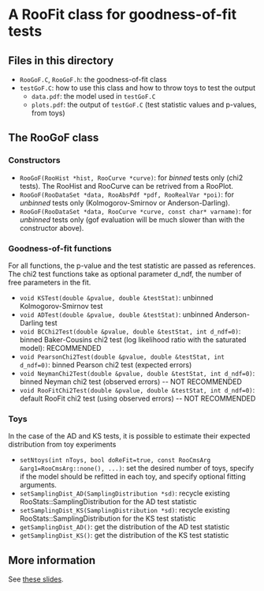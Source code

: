 # A RooFit class for goodness-of-fit tests

## Files in this directory
*  ``RooGoF.C``, ``RooGoF.h``: the goodness-of-fit class
* ``testGoF.C``: how to use this class and how to throw toys to test the output
   * ``data.pdf``: the model used in ``testGoF.C``
   * ``plots.pdf``: the output of ``testGoF.C`` (test statistic values and p-values, from toys)

## The RooGoF class
### Constructors
* ``RooGoF(RooHist *hist, RooCurve *curve)``: for *binned* tests only (chi2 tests). The RooHist and RooCurve can be retrived from a RooPlot.
* ``RooGoF(RooDataSet *data, RooAbsPdf *pdf, RooRealVar *poi)``: for *unbinned* tests only (Kolmogorov-Smirnov or Anderson-Darling).
* ``RooGoF(RooDataSet *data, RooCurve *curve, const char* varname)``: for *unbinned* tests only (gof evaluation will be much slower than with the constructor above).

### Goodness-of-fit functions
For all functions, the p-value and the test statistic are passed as references.
The chi2 test functions take as optional parameter d_ndf, the number of free parameters in the fit.
* ``void KSTest(double &pvalue, double &testStat)``: unbinned Kolmogorov-Smirnov test
* ``void ADTest(double &pvalue, double &testStat)``: unbinned Anderson-Darling test
* ``void BCChi2Test(double &pvalue, double &testStat, int d_ndf=0)``: binned Baker-Cousins chi2 test (log likelihood ratio with the saturated model): RECOMMENDED
* ``void PearsonChi2Test(double &pvalue, double &testStat, int d_ndf=0)``: binned Pearson chi2 test (expected errors)
* ``void NeymanChi2Test(double &pvalue, double &testStat, int d_ndf=0)``: binned Neyman chi2 test (observed errors) -- NOT RECOMMENDED
* ``void RooFitChi2Test(double &pvalue, double &testStat, int d_ndf=0)``: default RooFit chi2 test (using observed errors) -- NOT RECOMMENDED

### Toys
In the case of the AD and KS tests, it is possible to estimate their expected distribution from toy experiments
* ``setNtoys(int nToys, bool doReFit=true, const RooCmsArg &arg1=RooCmsArg::none(), ...)``: set the desired number of toys, specify if the model should be refitted in each toy, and specify optional fitting arguments.
* ``setSamplingDist_AD(SamplingDistribution *sd)``: recycle existing RooStats::SamplingDistribution for the AD test statistic
* ``setSamplingDist_KS(SamplingDistribution *sd)``: recycle existing RooStats::SamplingDistribution for the KS test statistic
* ``getSamplingDist_AD()``: get the distribution of the AD test statistic
* ``getSamplingDist_KS()``: get the distribution of the KS test statistic

## More information
See [these slides](https://indico.cern.ch/event/706009/contributions/2906952/attachments/1607035/2550282/chapon_GoF_20180226.pdf).

